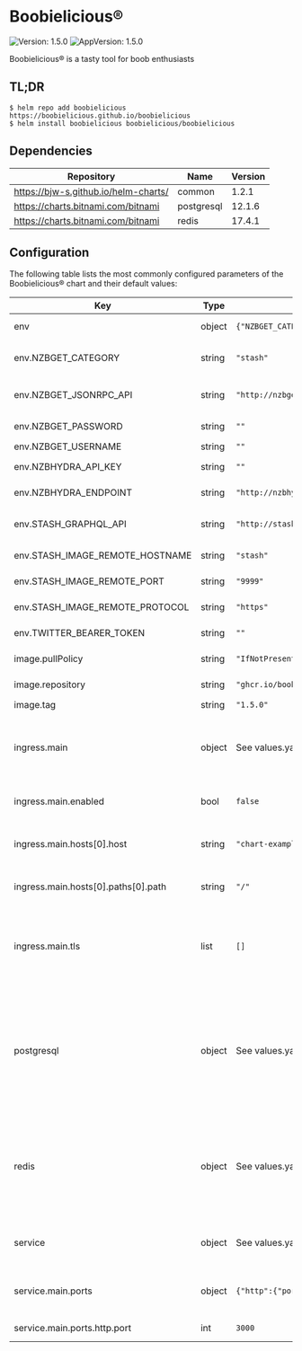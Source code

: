 # Boobielicious&reg;
![Version: 1.5.0](https://img.shields.io/badge/Version-1.5.0-informational?style=flat-square) ![AppVersion: 1.5.0](https://img.shields.io/badge/AppVersion-1.5.0-informational?style=flat-square)

Boobielicious® is a tasty tool for boob enthusiasts

## TL;DR

```console
$ helm repo add boobielicious https://boobielicious.github.io/boobielicious
$ helm install boobielicious boobielicious/boobielicious
```

## Dependencies

| Repository | Name | Version |
|------------|------|---------|
| https://bjw-s.github.io/helm-charts/ | common | 1.2.1 |
| https://charts.bitnami.com/bitnami | postgresql | 12.1.6 |
| https://charts.bitnami.com/bitnami | redis | 17.4.1 |

## Configuration

The following table lists the most commonly configured parameters of the Boobielicious&reg; chart and their default values:

| Key | Type | Default | Description |
|-----|------|---------|-------------|
| env | object | `{"NZBGET_CATEGORY":"stash","NZBGET_JSONRPC_API":"http://nzbget:6789/jsonrpc","NZBGET_PASSWORD":"","NZBGET_USERNAME":"","NZBHYDRA_API_KEY":"","NZBHYDRA_ENDPOINT":"http://nzbhydra2:5076","STASH_GRAPHQL_API":"http://stash:9999/graphql","STASH_IMAGE_REMOTE_HOSTNAME":"stash","STASH_IMAGE_REMOTE_PORT":"9999","STASH_IMAGE_REMOTE_PROTOCOL":"https","TWITTER_BEARER_TOKEN":""}` | Environment variables. |
| env.NZBGET_CATEGORY | string | `"stash"` | NZBGet download category |
| env.NZBGET_JSONRPC_API | string | `"http://nzbget:6789/jsonrpc"` | NZBGet JSON-RPC URL |
| env.NZBGET_PASSWORD | string | `""` | NZBGet password |
| env.NZBGET_USERNAME | string | `""` | NZBGet user |
| env.NZBHYDRA_API_KEY | string | `""` | NZBHydra2 API key |
| env.NZBHYDRA_ENDPOINT | string | `"http://nzbhydra2:5076"` | NZBHydra2 API endpoint |
| env.STASH_GRAPHQL_API | string | `"http://stash:9999/graphql"` | Stash GraphQL API endpoint |
| env.STASH_IMAGE_REMOTE_HOSTNAME | string | `"stash"` | Stash image hostname |
| env.STASH_IMAGE_REMOTE_PORT | string | `"9999"` | Stash image host port |
| env.STASH_IMAGE_REMOTE_PROTOCOL | string | `"https"` | Stash image host protocol |
| env.TWITTER_BEARER_TOKEN | string | `""` | Twitter Access Token |
| image.pullPolicy | string | `"IfNotPresent"` | image pull policy |
| image.repository | string | `"ghcr.io/boobielicious/boobielicious"` | image repository |
| image.tag | string | `"1.5.0"` | image tag |
| ingress.main | object | See values.yaml | Enable and configure ingress settings for the chart under this key. |
| ingress.main.enabled | bool | `false` | Enables or disables the ingress |
| ingress.main.hosts[0].host | string | `"chart-example.local"` | Host address. Helm template can be passed. |
| ingress.main.hosts[0].paths[0].path | string | `"/"` | Path.  Helm template can be passed. |
| ingress.main.tls | list | `[]` | Configure TLS for the ingress. Both secretName and hosts can process a Helm template. |
| postgresql | object | See values.yaml | Enable and configure postgresql database subchart under this key.    For more options see [postgresql chart documentation](https://github.com/bitnami/charts/tree/master/bitnami/postgresql) |
| redis | object | See values.yaml | Enable and configure redis database subchart under this key.    For more options see [redis chart documentation](https://github.com/bitnami/charts/tree/master/bitnami/redis) |
| service | object | See values.yaml | Configures service settings for the chart. |
| service.main.ports | object | `{"http":{"port":3000}}` | Configure the Service port information here. |
| service.main.ports.http.port | int | `3000` | The port number |
